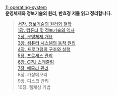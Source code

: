 [1) operating-system](https://product.kyobobook.co.kr/detail/S000001772604) <br>
**운영체제와 정보기술의 원리, 반효경 저를 읽고 정리합니다. <br>**
> [서장. 정보기술의 원리와 철학<br>](https://medium.com/@18corsair/운영체제와-정보기술의-원리-반효경-저-서장-c874be5116bf)
> [1장. 컴퓨터 및 정보기술의 역사<br>](https://medium.com/@18corsair/운영체제와-정보기술의-원리-반효경-저-1장-요약-c7ced5958df8) 
> [2장. 운영체제 개요<br>](https://medium.com/@18corsair/운영체제와-정보기술의-원리-반효경-저-2장-요약-b120e9370207)
> [3장. 컴퓨터 시스템의 동작 원리<br>](https://medium.com/@18corsair/운영체제와-정보기술의-원리-반효경-저-3장-요약-c932cfd588de) 
> [4장. 프로그램의 구조와 실행<br>](https://medium.com/@18corsair/운영체제와-정보기술의-원리-반효경-저-4장-요약-498301f9e365)
> [5장. 프로세스 관리<br>](https://medium.com/@18corsair/운영체제와-정보기술의-원리-반효경-저-5장-프로세스-관리-8ff42be24ff1)
> [6장. CPU 스케줄링<br>](https://medium.com/@18corsair/운영체제와-정보기술의-원리-반효경-저-6장-cpu-스케줄링-c845c698c53c)
> [7장. 메모리 관리<br>](https://medium.com/@18corsair/운영체제와-정보기술의-원리-반효경-저-7장-메모리-관리-891f29a9e0d9)
> 8장. 가상메모리<br>
> 9장. 디스크 관리<br>
> 10장. 웹캐싱 기법<br>